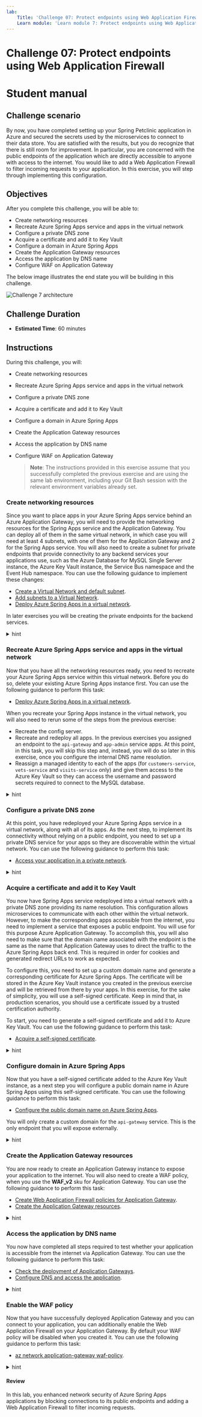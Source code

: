 ```yaml
---
lab:
    Title: 'Challenge 07: Protect endpoints using Web Application Firewalls'
    Learn module: 'Learn module 7: Protect endpoints using Web Application Firewall'
---
```


# Challenge 07: Protect endpoints using Web Application Firewall

# Student manual

## Challenge scenario

By now, you have completed setting up your Spring Petclinic application in Azure and secured the secrets used by the microservices to connect to their data store. You are satisfied with the results, but you do recognize that there is still room for improvement. In particular, you are concerned with the public endpoints of the application which are directly accessible to anyone with access to the internet. You would like to add a Web Application Firewall to filter incoming requests to your application. In this exercise, you will step through implementing this configuration.

## Objectives

After you complete this challenge, you will be able to:

- Create networking resources
- Recreate Azure Spring Apps service and apps in the virtual network
- Configure a private DNS zone
- Acquire a certificate and add it to Key Vault
- Configure a domain in Azure Spring Apps
- Create the Application Gateway resources
- Access the application by DNS name
- Configure WAF on Application Gateway

The below image illustrates the end state you will be building in this challenge.

![Challenge 7 architecture](./images/asa-openlab-7.png)

## Challenge Duration

- **Estimated Time**: 60 minutes

## Instructions

During this challenge, you will:

- Create networking resources
- Recreate Azure Spring Apps service and apps in the virtual network
- Configure a private DNS zone
- Acquire a certificate and add it to Key Vault
- Configure a domain in Azure Spring Apps
- Create the Application Gateway resources
- Access the application by DNS name
- Configure WAF on Application Gateway

   > **Note**: The instructions provided in this exercise assume that you successfully completed the previous exercise and are using the same lab environment, including your Git Bash session with the relevant environment variables already set.

### Create networking resources

Since you want to place apps in your Azure Spring Apps service behind an Azure Application Gateway, you will need to provide the networking resources for the Spring Apps service and the Application Gateway. You can deploy all of them in the same virtual network, in which case you will need at least 4 subnets, with one of them for the Application Gateway and 2 for the Spring Apps service. You will also need to create a subnet for private endpoints that provide connectivity to any backend services your applications use, such as the Azure Database for MySQL Single Server instance,  the Azure Key Vault instance, the Service Bus namespace and the Event Hub namespace. You can use the following guidance to implement these changes:

- [Create a Virtual Network and default subnet](https://docs.microsoft.com/cli/azure/network/vnet?view=azure-cli-latest#az-network-vnet-create).
- [Add subnets to a Virtual Network](https://docs.microsoft.com/cli/azure/network/vnet/subnet?view=azure-cli-latest).
- [Deploy Azure Spring Apps in a virtual network](https://docs.microsoft.com/azure/spring-cloud/how-to-deploy-in-azure-virtual-network?tabs=azure-portal).

In later exercises you will be creating the private endpoints for the backend services.

<details>
<summary>hint</summary>
<br/>

1. From the Git Bash prompt, run the following command to create a virtual network.

   ```bash
   VIRTUAL_NETWORK_NAME=vnet-$APPNAME-$UNIQUEID
   az network vnet create --resource-group $RESOURCE_GROUP \
       --name $VIRTUAL_NETWORK_NAME \
       --location $LOCATION \
       --address-prefix 10.1.0.0/16
   ```

1. Create subnets in this virtual network. Store the subnet names in environment variables, which will allow you to reference them later in this exercise. Your setup will need:  
  - 2 subnets intended for hosting Azure Spring Apps in this virtual network. 
  - 1 subnet intended for Application Gateway 
  - 1 subnet for the private endpoints of the Azure Key Vault instance and optionally also your Service Bus and Event Hub.
  - 1 subnet for deploying the MYSQL Flexible Server into, since Flexible Server does not support private endpoints.

   ```bash
   SERVICE_RUNTIME_SUBNET_CIDR=10.1.0.0/24
   APP_SUBNET_CIDR=10.1.1.0/24
   APPLICATION_GATEWAY_SUBNET_CIDR=10.1.2.0/24
   PRIVATE_ENDPOINTS_SUBNET_CIDR=10.1.3.0/24
   DATABASE_SUBNET_CIDR=10.1.4.0/24
   APPLICATION_GATEWAY_SUBNET_NAME=app-gw-subnet
   PRIVATE_ENDPOINTS_SUBNET_NAME=private-endpoints-subnet
   DATABASE_SUBNET_NAME=database-subnet
   az network vnet subnet create --resource-group $RESOURCE_GROUP \
       --vnet-name $VIRTUAL_NETWORK_NAME \
       --address-prefixes $SERVICE_RUNTIME_SUBNET_CIDR \
       --name service-runtime-subnet 
   az network vnet subnet create --resource-group $RESOURCE_GROUP \
       --vnet-name $VIRTUAL_NETWORK_NAME \
       --address-prefixes $APP_SUBNET_CIDR \
       --name apps-subnet
   az network vnet subnet create \
       --name $APPLICATION_GATEWAY_SUBNET_NAME \
       --resource-group $RESOURCE_GROUP \
       --vnet-name $VIRTUAL_NETWORK_NAME \
       --address-prefix $APPLICATION_GATEWAY_SUBNET_CIDR
   az network vnet subnet create \
       --name $PRIVATE_ENDPOINTS_SUBNET_NAME \
       --resource-group $RESOURCE_GROUP \
       --vnet-name $VIRTUAL_NETWORK_NAME \
       --address-prefix $PRIVATE_ENDPOINTS_SUBNET_CIDR
   az network vnet subnet create \
       --name $DATABASE_SUBNET_NAME \
       --resource-group $RESOURCE_GROUP \
       --vnet-name $VIRTUAL_NETWORK_NAME \
       --address-prefix $DATABASE_SUBNET_CIDR
   ```

1. Assign the Owner role-based access control (RBAC) role to the Azure Service Provider for Spring Apps access in the scope of the newly created virtual network. This will allow the resource provider to create its resources in the `service-runtime-subnet` and `apps-subnet` subnets. The GUID used in the second command is the service principal id for Azure Spring Apps.

   > **Note**: The `export MSYS_NO_PATHCONV=1` must be included to address an issue with implementing role assignment when using Azure CLI in Git Bash shell, as documented on [GitHub](https://github.com/Azure/azure-cli/issues/16317).

   ```bash
   VIRTUAL_NETWORK_RESOURCE_ID=`az network vnet show \
       --name $VIRTUAL_NETWORK_NAME \
       --resource-group $RESOURCE_GROUP \
       --query "id" \
       --output tsv`

   export MSYS_NO_PATHCONV=1

   az role assignment create \
       --role "lOD Owner" \
       --scope $VIRTUAL_NETWORK_RESOURCE_ID \
       --assignee e8de9221-a19c-4c81-b814-fd37c6caf9d2
   ```

</details>

### Recreate Azure Spring Apps service and apps in the virtual network

Now that you have all the networking resources ready, you need to recreate your Azure Spring Apps service within this virtual network. Before you do so, delete your existing Azure Spring Apps instance first. You can use the following guidance to perform this task:

- [Deploy Azure Spring Apps in a virtual network](https://docs.microsoft.com/azure/spring-cloud/how-to-deploy-in-azure-virtual-network?tabs=azure-CLI).

When you recreate your Spring Apps instance in the virtual network, you will also need to rerun some of the steps from the previous exercise:

- Recreate the config server.
- Recreate and redeploy all apps. In the previous exercises you assigned an endpoint to the `api-gateway` and `app-admin` service apps. At this point, in this task, you will skip this step and, instead, you will do so later in this exercise, once you configure the internal DNS name resolution.
- Reassign a managed identity to each of the apps (for `customers-service`, `vets-service` and `visits-service` only) and give them access to the Azure Key Vault so they can access the username and password secrets required to connect to the MySQL database.

<details>
<summary>hint</summary>
<br/>

1. To start, delete your existing Azure Spring Apps instance by running the following command from the Git Bash shell prompt.

   ```bash
   az spring delete \
       --name $SPRING_APPS_SERVICE \
       --resource-group $RESOURCE_GROUP
   ```

1. Next, recreate your Azure Spring Apps instance within the designated subnets of the virtual network you created earlier in this exercise.

   ```bash
   SPRING_APPS_SERVICE=sa-vnet-$APPNAME-$UNIQUEID
   az config set defaults.group=$RESOURCE_GROUP defaults.spring=$SPRING_APPS_SERVICE
   az provider register --namespace Microsoft.ContainerService
   az spring create  \
       --resource-group $RESOURCE_GROUP \
       --name $SPRING_APPS_SERVICE \
       --vnet $VIRTUAL_NETWORK_NAME \
       --service-runtime-subnet service-runtime-subnet \
       --app-subnet apps-subnet \
       --sku standard \
       --location $LOCATION
   ```

   > **Note**: Wait for the provisioning to complete. This might take about 15 minutes.

   > **Note**: Notice the differences in this create statement to the first time you created the Spring Apps service. You are now also indicating in which vnet and subnets the deployment should happen.

1. Set up the config server.

   ```bash
   az spring config-server git set \
        --name $SPRING_APPS_SERVICE \
        --resource-group $RESOURCE_GROUP \
        --uri $GIT_REPO \
        --label main \
        --password $GIT_PASSWORD \
        --username $GIT_USERNAME
   ```

1. Recreate each of the apps in Spring Apps, including managed identities for the `customers-service`, `visits-service`, and `vets-service` apps.

   ```bash
   az spring app create --service $SPRING_APPS_SERVICE \
                              --resource-group $RESOURCE_GROUP \
                              --name api-gateway

   az spring app create --service $SPRING_APPS_SERVICE \
                              --resource-group $RESOURCE_GROUP \
                              --name admin-service
                        
   az spring app create --service $SPRING_APPS_SERVICE \
                              --resource-group $RESOURCE_GROUP \
                              --name customers-service \
                              --system-assigned

   az spring app create --service $SPRING_APPS_SERVICE \
                              --resource-group $RESOURCE_GROUP \
                              --name visits-service \
                              --system-assigned

   az spring app create --service $SPRING_APPS_SERVICE \
                              --resource-group $RESOURCE_GROUP \
                              --name vets-service \
                              --system-assigned
   ```

   > **Note**: Wait for the provisioning of each app to complete. This might take about 5 minutes for each app.

   > **Note**: Notice the differences in this create statement for the services as opposed to the first time you created these apps. You are now immediately assigning the managed identity to them.

1. Retrieve the managed identities of the apps, and grant them access to the Key Vault instance.

   ```bash
   CUSTOMERS_SERVICE_ID=$(az spring app identity show \
       --service $SPRING_APPS_SERVICE \
       --resource-group $RESOURCE_GROUP \
       --name customers-service \
       --output tsv \
       --query principalId)

   az keyvault set-policy \
       --name $KEYVAULT_NAME \
       --resource-group $RESOURCE_GROUP \
       --secret-permissions get list  \
       --object-id $CUSTOMERS_SERVICE_ID

   VISITS_SERVICE_ID=$(az spring app identity show \
       --service $SPRING_APPS_SERVICE \
       --resource-group $RESOURCE_GROUP \
       --name visits-service \
       --output tsv \
       --query principalId)

   az keyvault set-policy \
       --name $KEYVAULT_NAME \
       --resource-group $RESOURCE_GROUP \
       --secret-permissions get list  \
       --object-id $VISITS_SERVICE_ID

   VETS_SERVICE_ID=$(az spring app identity show \
       --service $SPRING_APPS_SERVICE \
       --resource-group $RESOURCE_GROUP \
       --name vets-service \
       --output tsv \
       --query principalId)

   az keyvault set-policy \
       --name $KEYVAULT_NAME \
       --resource-group $RESOURCE_GROUP \
       --secret-permissions get list  \
       --object-id $VETS_SERVICE_ID
   ```

1. Redeploy each of the apps.

   ```bash
   cd ~/projects/spring-petclinic-microservices
   az spring app deploy \
        --service $SPRING_APPS_SERVICE \
        --resource-group $RESOURCE_GROUP \
        --name api-gateway \
        --no-wait \
        --artifact-path spring-petclinic-api-gateway/target/spring-petclinic-api-gateway-$VERSION.jar

   az spring app deploy \
        --service $SPRING_APPS_SERVICE \
        --resource-group $RESOURCE_GROUP \
        --name admin-service \
        --no-wait \
        --artifact-path spring-petclinic-admin-server/target/spring-petclinic-admin-server-$VERSION.jar
                        
   az spring app deploy \
        --service $SPRING_APPS_SERVICE \
        --resource-group $RESOURCE_GROUP \
        --name customers-service \
        --no-wait \
        --artifact-path spring-petclinic-customers-service/target/spring-petclinic-customers-service-$VERSION.jar \
        --env SPRING_PROFILES_ACTIVE=mysql

   az spring app deploy \
        --service $SPRING_APPS_SERVICE \
        --resource-group $RESOURCE_GROUP \
        --name visits-service \
        --no-wait \
        --artifact-path spring-petclinic-visits-service/target/spring-petclinic-visits-service-$VERSION.jar \
        --env SPRING_PROFILES_ACTIVE=mysql

   az spring app deploy \
        --service $SPRING_APPS_SERVICE \
        --resource-group $RESOURCE_GROUP \
        --name vets-service \
        --no-wait \
        --artifact-path spring-petclinic-vets-service/target/spring-petclinic-vets-service-$VERSION.jar \
        --env SPRING_PROFILES_ACTIVE=mysql
   ```

</details>

### Configure a private DNS zone

At this point, you have redeployed your Azure Spring Apps service in a virtual network, along with all of its apps. As the next step, to implement its connectivity without relying on a public endpoint, you need to set up a private DNS service for your apps so they are discoverable within the virtual network. You can use the following guidance to perform this task:

- [Access your application in a private network](https://docs.microsoft.com/azure/spring-cloud/access-app-virtual-network?tabs=azure-CLI).

<details>
<summary>hint</summary>
<br/>

1. Start by identifying the IP address used by your Spring Apps service. You can accomplish this by querying for the internal load balancer IP address of the service runtime subnet.

   ```bash
   SERVICE_RUNTIME_RG=`az spring show \
       --resource-group $RESOURCE_GROUP \
       --name $SPRING_APPS_SERVICE \
       --query "properties.networkProfile.serviceRuntimeNetworkResourceGroup" \
       --output tsv`
   IP_ADDRESS=`az network lb frontend-ip list \
       --lb-name kubernetes-internal \
       --resource-group $SERVICE_RUNTIME_RG \
       --query "[0].privateIpAddress" \
       --output tsv`
   ```

    > **Note**: Notice that Azure Spring Apps uses a separate resource group for resources. You can view each resource as they are created.

1. Next, create a private DNS zone to resolve name resolution requests targeting the `private.azuremicroservices.io` namespace to this internal IP address.

   ```bash
   az network private-dns zone create \
       --resource-group $RESOURCE_GROUP \
       --name private.azuremicroservices.io
   ```

1. Link this private DNS zone to your virtual network.

   ```bash
   az network private-dns link vnet create \
       --resource-group $RESOURCE_GROUP \
       --name azure-spring-cloud-dns-link \
       --zone-name private.azuremicroservices.io \
       --virtual-network $VIRTUAL_NETWORK_NAME \
       --registration-enabled false
   ```

1. Now you need to create an `A` DNS record that will resolve the name associated with your Azure Spring Apps service to the private IP address you identified earlier in this task.

   ```bash
   az network private-dns record-set a add-record \
       --resource-group $RESOURCE_GROUP \
       --zone-name private.azuremicroservices.io \
       --record-set-name '*' \
       --ipv4-address $IP_ADDRESS
   ```

    > **Note**: In case you don't want to use a wildcard `*` record for the `A` DNS record, you will need to create 3 `A` DNS records. The 3 records need to be created for `asaInstanceName.private.azuremicroservices.io`, `asaInstanceName-yourAppName.private.azuremicroservices.io` and `asaInstanceName.svc.private.azuremicroservices.io` with the load balancer IP address for each as the IP.

1. Lastly you need to update your `api-gateway` and `admin-service` apps to retrieve the fully qualified domain name (FQDN) on your private DNS zone.

   ```bash
   az spring app update \
       --resource-group $RESOURCE_GROUP \
       --name api-gateway \
       --service $SPRING_APPS_SERVICE \
       --assign-endpoint true

   az spring app update \
       --resource-group $RESOURCE_GROUP \
       --name admin-service \
       --service $SPRING_APPS_SERVICE \
       --assign-endpoint true
   ```

   > **Note**: If you try connecting at this point to the spring petclinic application via the `api-gateway` and `admin-service` endpoints, you will not be able to do so, since these endpoints are currently only available within the virtual network. You could test such connectivity if you had an Azure VM connected to that virtual network. Later in this exercise, you will expose these two endpoints by using an Azure Application Gateway, which will allow you to test connectivity from the internet.

   > **Note**: Notice that you will be unable to use log streaming at this time. You will need a VM in the same virtual network to be able to do so.

</details>

### Acquire a certificate and add it to Key Vault

You now have Spring Apps service redeployed into a virtual network with a private DNS zone providing its name resolution. This configuration allows microservices to communicate with each other within the virtual network. However, to make the corresponding apps accessible from the internet, you need to implement a service that exposes a public endpoint. You will use for this purpose Azure Application Gateway. To accomplish this, you will also need to make sure that the domain name associated with the endpoint is the same as the name that Application Gateway uses to direct the traffic to the Azure Spring Apps back end. This is required in order for cookies and generated redirect URLs to work as expected.

To configure this, you need to set up a custom domain name and generate a corresponding certificate for Azure Spring Apps. The certificate will be stored in the Azure Key Vault instance you created in the previous exercise and will be retrieved from there by your apps. In this exercise, for the sake of simplicity, you will use a self-signed certificate. Keep in mind that, in production scenarios, you should use a certificate issued by a trusted certification authority.

To start, you need to generate a self-signed certificate and add it to Azure Key Vault. You can use the following guidance to perform this task:

- [Acquire a self-signed certificate](https://docs.microsoft.com/azure/spring-cloud/expose-apps-gateway-end-to-end-tls?tabs=self-signed-cert%2Cself-signed-cert-2#acquire-a-certificate).

<details>
<summary>hint</summary>
<br/>

1. To create a self-signed certificate, you will use a `sample-policy.json` file. To generate the file, from the Git Bash shell prompt, run the following command:

   ```bash
   az keyvault certificate get-default-policy > sample-policy.json
   ```

1. From the Git Bash window, use your favorite text editor to open the `sample-policy.json` file, change its `subject` property and add the `subjectAlternativeNames` property to match the following content, save the file, and close it.

   ```json
   {
       // ...
       "subject": "C=US, ST=WA, L=Redmond, O=Contoso, OU=Contoso HR, CN=myapp.mydomain.com",
       "subjectAlternativeNames": {
           "dnsNames": [
               "myapp.mydomain.com",
               "*.myapp.mydomain.com"
           ],
           "emails": [
               "hello@contoso.com"
           ],
           "upns": []
       },
       // ...
   }
   ```

   > **Note**: Ensure that you include the trailing comma at the end of the updated content as long as there is another JSON element following it.

1. Replace the `mydomain` DNS name in the `sample-policy.json` file with a randomly generated custom domain name that you will use later in this exercise by running the following commands:

   ```bash
   DNS_LABEL=springappsdns$UNIQUEID
   DNS_NAME=sampleapp.${DNS_LABEL}.com
   cat sample-policy.json | sed "s/myapp.mydomain.com/${DNS_NAME}/g" > result-policy.json
   ```

1. Review the updated content of the `result-policy.json` file and record the updated DNS name in the format `sampleapp.<your-custom-domain-name>.com` (you will need it later in this exercise) by running the following command:

   ```bash
   cat result-policy.json
   ```

1. You can now use the `result-policy.json` file to create a self-signed certificate in Key Vault.

   ```bash
   CERT_NAME_IN_KV=openlab-certificate
   az keyvault certificate create \
       --vault-name $KEYVAULT_NAME \
       --name $CERT_NAME_IN_KV \
       --policy @result-policy.json
   ```

</details>

### Configure domain in Azure Spring Apps

Now that you have a self-signed certificate added to the Azure Key Vault instance, as a next step you will configure a public domain name in Azure Spring Apps using this self-signed certificate. You can use the following guidance to perform this task:

- [Configure the public domain name on Azure Spring Apps](https://docs.microsoft.com/azure/spring-cloud/expose-apps-gateway-end-to-end-tls?tabs=self-signed-cert%2Cself-signed-cert-2#configure-the-public-domain-name-on-azure-spring-cloud).

You will only create a custom domain for the `api-gateway` service. This is the only endpoint that you will expose externally.

<details>
<summary>hint</summary>
<br/>

1. To start, you need to provide Azure Spring Apps the permissions to read the certificate from Key Vault. To accomplish this, you first need to identify the URI to your Key Vault and the object ID of Spring Apps service.

   ```bash
   VAULTURI=$(az keyvault show -n $KEYVAULT_NAME -g $RESOURCE_GROUP --query properties.vaultUri -o tsv)
   ASCDM_OID=$(az ad sp show --id 03b39d0f-4213-4864-a245-b1476ec03169 --query id --output tsv)
   ```

   > **Note**: The Guid used in the second statement refers to the `Azure Spring Cloud Domain-Management` Enterprise Application in your Azure Active Directory.

1. Once you have the Key Vault URI and the Spring Apps object ID, you can grant the permissions to access Key Vault certificates to the Spring Apps service:

   ```bash
   az keyvault set-policy -g $RESOURCE_GROUP -n $KEYVAULT_NAME  --object-id $ASCDM_OID --certificate-permissions get list --secret-permissions get list
   ```

1. Next, configure TLS using the certificate.

   ```bash
   CERT_NAME_IN_ASA=openlab-certificate
   az spring certificate add \
       --resource-group $RESOURCE_GROUP \
       --service $SPRING_APPS_SERVICE \
       --name $CERT_NAME_IN_ASA \
       --vault-certificate-name $CERT_NAME_IN_KV \
       --vault-uri $VAULTURI
   ```

1. To conclude this procedure, you need to bind the custom domain to the `api-gateway` app.

   ```bash
   az spring app custom-domain bind \
       --resource-group $RESOURCE_GROUP \
       --service $SPRING_APPS_SERVICE \
       --domain-name $DNS_NAME \
       --certificate $CERT_NAME_IN_ASA \
       --app api-gateway
   ```

</details>

### Create the Application Gateway resources

You are now ready to create an Application Gateway instance to expose your application to the internet. You will also need to create a WAF policy, when you use the **WAF_v2** sku for Application Gateway. You can use the following guidance to perform this task:

- [Create Web Application Firewall policies for Application Gateway](https://docs.microsoft.com/azure/web-application-firewall/ag/create-waf-policy-ag).
- [Create the Application Gateway resources](https://docs.microsoft.com/azure/spring-cloud/expose-apps-gateway-end-to-end-tls?tabs=self-signed-cert%2Cself-signed-cert-2#create-network-resources).

<details>
<summary>hint</summary>
<br/>

   > **Note**: An Application Gateway resource needs a dedicated subnet to be deployed into, however, you already created this subnet at the beginning of this exercise.

1. An Application Gateway instance also needs a public IP address, which you will create next by running the following commands from the Git Bash shell:

   ```bash
   APPLICATION_GATEWAY_PUBLIC_IP_NAME=pip-$APPNAME-app-gw
   az network public-ip create \
       --resource-group $RESOURCE_GROUP \
       --location $LOCATION \
       --name $APPLICATION_GATEWAY_PUBLIC_IP_NAME \
       --allocation-method Static \
       --sku Standard \
       --dns-name $DNS_LABEL
   ```

1. In addition, an Application Gateway instance also needs to have access to the self-signed certificate in your Key Vault. To accomplish this, you will create a managed identity associated with the Application Gateway instance and retrieve the object ID of this identity.

   ```bash
   APPGW_IDENTITY_NAME=id-$APPNAME-appgw
   az identity create \
       --resource-group $RESOURCE_GROUP \
       --name $APPGW_IDENTITY_NAME

   APPGW_IDENTITY_CLIENTID=$(az identity show --resource-group $RESOURCE_GROUP --name $APPGW_IDENTITY_NAME --query clientId --output tsv)
   APPGW_IDENTITY_OID=$(az ad sp show --id $APPGW_IDENTITY_CLIENTID --query id --output tsv)
   ```

1. You can now reference the object ID when granting the `get` and `list` permissions to the Key Vault secrets and certificates.

   ```bash
   az keyvault set-policy \
       --name $KEYVAULT_NAME \
       --resource-group $RESOURCE_GROUP \
       --object-id $APPGW_IDENTITY_OID \
       --secret-permissions get list \
       --certificate-permissions get list
   ```

   > **Note**: In order for this implementation to work, the Application Gateway instance requires access to certificate and secrets in the Azure Key Vault instance.

1. Next, you need to retrieve the ID of the self-signed certificate stored in your Key Vault (you will use it in the next step of this task).

   ```bash
   KEYVAULT_SECRET_ID_FOR_CERT=$(az keyvault certificate show --name $CERT_NAME_IN_KV --vault-name $KEYVAULT_NAME --query sid --output tsv)
   ```

1. Before you can create the Application Gateway, you will also need to create the WAF policy for the gateway.

    ```bash
    WAF_POLICY_NAME=waf-$APPNAME-$UNIQUEID
    az network application-gateway waf-policy create \
        --name $WAF_POLICY_NAME \
        --resource-group $RESOURCE_GROUP
    ```
    
1. With all relevant information collected, you can now provision an instance of Application Gateway.

   ```bash
   APPGW_NAME=agw-$APPNAME-$UNIQUEID
   APIGW_NAME=$SPRING_APPS_SERVICE-api-gateway
   SPRING_APP_PRIVATE_FQDN=${APIGW_NAME}.private.azuremicroservices.io

   az network application-gateway create \
       --name $APPGW_NAME \
       --resource-group $RESOURCE_GROUP \
       --location $LOCATION \
       --capacity 2 \
       --sku WAF_v2 \
       --frontend-port 443 \
       --http-settings-cookie-based-affinity Disabled \
       --http-settings-port 443 \
       --http-settings-protocol Https \
       --public-ip-address $APPLICATION_GATEWAY_PUBLIC_IP_NAME \
       --vnet-name $VIRTUAL_NETWORK_NAME \
       --subnet $APPLICATION_GATEWAY_SUBNET_NAME \
       --servers $SPRING_APP_PRIVATE_FQDN \
       --key-vault-secret-id $KEYVAULT_SECRET_ID_FOR_CERT \
       --identity $APPGW_IDENTITY_NAME \
       --priority "1" \
       --waf-policy $WAF_POLICY_NAME
   ```

   > **Note**: Wait for the provisioning to complete. This might take about 5 minutes.

1. To complete the configuration of the instance of Application Gateway, you need to retrieve the public key of the self-signed certificate, which is required to configure (in the next step) that certificate as issued by a trusted certification authority.

   ```bash
   az keyvault certificate download \
       --vault-name $KEYVAULT_NAME \
       --name $CERT_NAME_IN_KV \
       --file ./selfsignedcert.crt \
       --encoding DER

   az network application-gateway root-cert create \
       --resource-group $RESOURCE_GROUP \
       --cert-file ./selfsignedcert.crt \
       --gateway-name $APPGW_NAME \
       --name MySelfSignedTrustedRootCert
   ```

1. Finally, you can now update the HTTP settings of the Application Gateway instance to configure the self-signed certificate as issued by a trusted certification authority.

   ```bash
   az network application-gateway http-settings update \
       --resource-group $RESOURCE_GROUP \
       --gateway-name $APPGW_NAME \
       --host-name-from-backend-pool false \
       --host-name $DNS_NAME \
       --name appGatewayBackendHttpSettings \
       --root-certs MySelfSignedTrustedRootCert
   ```

</details>

### Access the application by DNS name

You now have completed all steps required to test whether your application is accessible from the internet via Application Gateway. You can use the following guidance to perform this task:

- [Check the deployment of Application Gateways](https://docs.microsoft.com/azure/spring-cloud/expose-apps-gateway-end-to-end-tls?tabs=self-signed-cert%2Cself-signed-cert-2#check-the-deployment-of-application-gateway).
- [Configure DNS and access the application](https://docs.microsoft.com/azure/spring-cloud/expose-apps-gateway-end-to-end-tls?tabs=self-signed-cert%2Cself-signed-cert-2#configure-dns-and-access-the-application).

<details>
<summary>hint</summary>
<br/>

1. Check the back-end health of the Application Gateway instance you deployed in the previous task.

   ```bash
   az network application-gateway show-backend-health \
       --name $APPGW_NAME \
       --resource-group $RESOURCE_GROUP
   ```

   > **Note**: The output of this command should return the `Healthy` value on the `health` property of the `backendHttpSettingsCollection` element. If this is the case, your setup is valid. If you see any other value than healthy, review the previous steps.

   > **Note**: There might be a delay before the Application Gateway reports the `Healthy` status of `backendHttpSettingsCollection`, so if you encounter any issues, wait a few minutes and re-run the previous command before you start troubleshooting.

1. Next, identify the public IP address of the Application Gateway by running the following command from the Git Bash shell.

   ```bash
   az network public-ip show \
       --resource-group $RESOURCE_GROUP \
       --name $APPLICATION_GATEWAY_PUBLIC_IP_NAME \
       --query [ipAddress] \
       --output tsv
   ```

1. To identify the custom DNS name associated with the certificate you used to configure the endpoint exposed by the Application Gateway instance, run the following command from the Git Bash shell.

   ```bash
   echo $DNS_NAME
   ```

   > **Note**: To validate the configuration, you will need to use the custom DNS name to access the public endpoint of the `api-gateway` app, exposed via the Application Gateway instance. You can test this by adding an entry that maps the DNS name to the IP address you identified in the previous step to the `hosts` file on your lab computer.

1. On you lab computer, open the file `C:\Windows\System32\drivers\etc\hosts` in Notepad using elevated privileges (as administrator) and add an extra line to the file that has the following content (replace the `<app-gateway-ip-address>` and `<custom-dns-name>` placeholders with the IP address and the DNS name you identified in the previous two steps):

   ```text
   <app-gateway-ip-address>   <custom-dns-name>
   ```

1. On your lab computer, start a web browser and, in the web browser window navigate to the URL that consists of the `https://` prefix followed by the custom DNS name you specified when updating the local hosts file. Your browser may display a warning notifying you that your connection is not private, but this is expected since you are relying on self-signed certificate. Acknowledge the warning but proceed to displaying the target web page. You should be able to see the PetClinic application start page again.

   > **Note**: While the connection to the MySQL database should be working at this point, keep in mind that this connectivity is established via a its public endpoint, rather than the private one. You will remediate this in the next exercise of this lab.

</details>

### Enable the WAF policy

Now that you have successfully deployed Application Gateway and you can connect to your application, you can additionally enable the Web Application Firewall on your Application Gateway. By default your WAF policy will be disabled when you created it. You can use the following guidance to perform this task:

- [az network application-gateway waf-policy](https://docs.microsoft.com/cli/azure/network/application-gateway/waf-policy?view=azure-cli-latest).

<details>
<summary>hint</summary>
<br/>

1. To conclude the setup, enable the WAF policy. This will automatically start flagging noncompliant requests. To avoid blocking any requests at this point, configure it in detection mode.

   ```bash
   az network application-gateway waf-policy policy-setting update \
       --mode Detection \
       --policy-name $WAF_POLICY_NAME \
       --resource-group $RESOURCE_GROUP \
       --state Enabled
   ```

</details>

#### Review

In this lab, you enhanced network security of Azure Spring Apps applications by blocking connections to its public endpoints and adding a Web Application Firewall to filter incoming requests.

